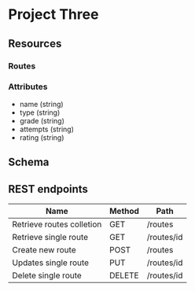 # Project Three

## Resources

### Routes

### Attributes

- name (string)
- type (string)
- grade (string)
- attempts (string)
- rating (string)

## Schema

## REST endpoints

| Name                      | Method | Path       |
| ------------------------- | ------ | ---------- |
| Retrieve routes colletion | GET    | /routes    |
| Retrieve single route     | GET    | /routes/id |
| Create new route          | POST   | /routes    |
| Updates single route      | PUT    | /routes/id |
| Delete single route       | DELETE | /routes/id |
